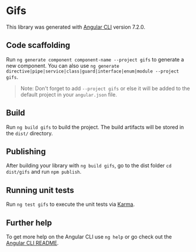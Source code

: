 # Gifs

This library was generated with [Angular CLI](https://github.com/angular/angular-cli) version 7.2.0.

## Code scaffolding

Run `ng generate component component-name --project gifs` to generate a new component. You can also use `ng generate directive|pipe|service|class|guard|interface|enum|module --project gifs`.

> Note: Don't forget to add `--project gifs` or else it will be added to the default project in your `angular.json` file.

## Build

Run `ng build gifs` to build the project. The build artifacts will be stored in the `dist/` directory.

## Publishing

After building your library with `ng build gifs`, go to the dist folder `cd dist/gifs` and run `npm publish`.

## Running unit tests

Run `ng test gifs` to execute the unit tests via [Karma](https://karma-runner.github.io).

## Further help

To get more help on the Angular CLI use `ng help` or go check out the [Angular CLI README](https://github.com/angular/angular-cli/blob/master/README.md).
